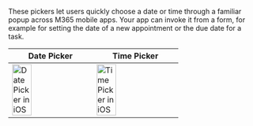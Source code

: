 These pickers let users quickly choose a date or time through a familiar popup across M365 mobile apps. Your app can invoke it from a form, for example for setting the date of a new appointment or the due date for a task.

|Date Picker |Time Picker |
|---|---|
|<img src="https://static2.sharepointonline.com/files/fabric/files/hig-media/images/controls/ios/DateTimePicker/datepicker.png" alt="Date Picker in iOS" style="width: 50%;" /> |<img src="https://static2.sharepointonline.com/files/fabric/files/hig-media/images/controls/ios/DateTimePicker/timepicker.png" alt="Time Picker in iOS" style="width: 50%;" /> |
